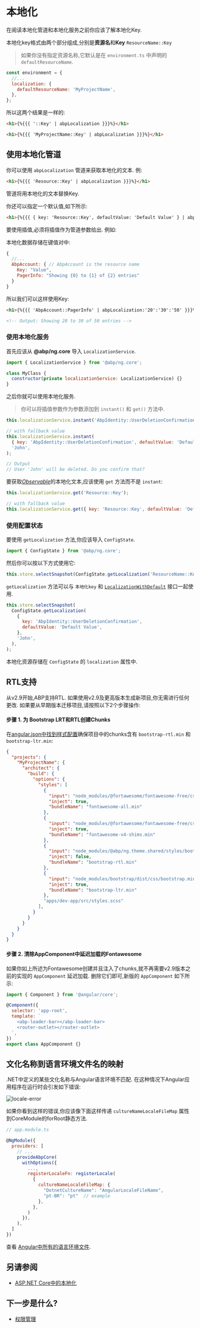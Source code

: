 # 本地化

在阅读本地化管道和本地化服务之前你应该了解本地化Key.

本地化key格式由两个部分组成,分别是**资源名**和**Key**
`ResourceName::Key`

> 如果你没有指定资源名称,它默认是在 `environment.ts` 中声明的 `defaultResourceName`.

```js
const environment = {
  //...
  localization: {
    defaultResourceName: 'MyProjectName',
  },
};
```

所以这两个结果是一样的:

```html
<h1>{%{{{ '::Key' | abpLocalization }}}%}</h1>

<h1>{%{{{ 'MyProjectName::Key' | abpLocalization }}}%}</h1>
```

## 使用本地化管道

你可以使用 `abpLocalization` 管道来获取本地化的文本. 例:

```html
<h1>{%{{{ 'Resource::Key' | abpLocalization }}}%}</h1>
```

管道将用本地化的文本替换Key.

你还可以指定一个默认值,如下所示:

```html
<h1>{%{{{ { key: 'Resource::Key', defaultValue: 'Default Value' } | abpLocalization }}}%}</h1>
```

要使用插值,必须将插值作为管道参数给出. 例如:

本地化数据存储在键值对中:

```js
{
  //...
  AbpAccount: { // AbpAccount is the resource name
    Key: "Value",
    PagerInfo: "Showing {0} to {1} of {2} entries"
  }
}
```

所以我们可以这样使用Key:

```html
<h1>{%{{{ 'AbpAccount::PagerInfo' | abpLocalization:'20':'30':'50' }}}%}</h1>

<!-- Output: Showing 20 to 30 of 50 entries -->
```

### 使用本地化服务

首先应该从 **@abp/ng.core** 导入 `LocalizationService`.

```js
import { LocalizationService } from '@abp/ng.core';

class MyClass {
  constructor(private localizationService: LocalizationService) {}
}
```

之后你就可以使用本地化服务.

> 你可以将插值参数作为参数添加到 `instant()` 和 `get()` 方法中.

```js
this.localizationService.instant('AbpIdentity::UserDeletionConfirmation', 'John');

// with fallback value
this.localizationService.instant(
  { key: 'AbpIdentity::UserDeletionConfirmation', defaultValue: 'Default Value' },
  'John',
);

// Output
// User 'John' will be deleted. Do you confirm that?
```

要获取[_Observable_](https://rxjs.dev/guide/observable)的本地化文本,应该使用 `get` 方法而不是 `instant`:

```js
this.localizationService.get('Resource::Key');

// with fallback value
this.localizationService.get({ key: 'Resource::Key', defaultValue: 'Default Value' });
```

### 使用配置状态

要使用 `getLocalization` 方法,你应该导入 `ConfigState`.

```js
import { ConfigState } from '@abp/ng.core';
```

然后你可以按以下方式使用它:

```js
this.store.selectSnapshot(ConfigState.getLocalization('ResourceName::Key'));
```

`getLocalization` 方法可以与 `本地化key` 和  [`LocalizationWithDefault`](https://github.com/abpframework/abp/blob/dev/npm/ng-packs/packages/core/src/lib/models/config.ts#L34) 接口一起使用.

```js
this.store.selectSnapshot(
  ConfigState.getLocalization(
    {
      key: 'AbpIdentity::UserDeletionConfirmation',
      defaultValue: 'Default Value',
    },
    'John',
  ),
);
```

本地化资源存储在 `ConfigState` 的 `localization` 属性中.

## RTL支持

从v2.9开始,ABP支持RTL. 如果使用v2.9及更高版本生成新项目,你无需进行任何更改. 如果要从早期版本迁移项目,请按照以下2个步骤操作:

#### 步骤 1. 为 Bootstrap LRT和RTL创建Chunks

在[angular.json中找到样式配置](https://angular.io/guide/workspace-config#style-script-config)确保项目中的chunks含有 `bootstrap-rtl.min` 和 `bootstrap-ltr.min`:

```json
{
  "projects": {
    "MyProjectName": {
      "architect": {
        "build": {
          "options": {
            "styles": [
              {
                "input": "node_modules/@fortawesome/fontawesome-free/css/all.min.css",
                "inject": true,
                "bundleName": "fontawesome-all.min"
              },
              {
                "input": "node_modules/@fortawesome/fontawesome-free/css/v4-shims.min.css",
                "inject": true,
                "bundleName": "fontawesome-v4-shims.min"
              },
              {
                "input": "node_modules/@abp/ng.theme.shared/styles/bootstrap-rtl.min.css",
                "inject": false,
                "bundleName": "bootstrap-rtl.min"
              },
              {
                "input": "node_modules/bootstrap/dist/css/bootstrap.min.css",
                "inject": true,
                "bundleName": "bootstrap-ltr.min"
              },
              "apps/dev-app/src/styles.scss"
            ],
          }
        }
      }
    }
  }
}
```

#### 步骤 2. 清除AppComponent中延迟加载的Fontawesome

如果你如上所述为Fontawesome创建并且注入了chunks,就不再需要v2.9版本之前的实现的 `AppComponent` 延迟加载. 删除它们即可,新版的 `AppComponent` 如下所示:

```js
import { Component } from '@angular/core';

@Component({
  selector: 'app-root',
  template: `
    <abp-loader-bar></abp-loader-bar>
    <router-outlet></router-outlet>
  `,
})
export class AppComponent {}
```

## 文化名称到语言环境文件名的映射

.NET中定义的某些文化名称与Angular语言环境不匹配. 在这种情况下Angular应用程序在运行时会引发如下错误:

![locale-error](./images/locale-error.png)

如果你看到这样的错误,你应该像下面这样传递 `cultureNameLocaleFileMap` 属性到CoreModule的forRoot静态方法.

```js
// app.module.ts

@NgModule({
  providers: [
    // ...
    provideAbpCore(
      withOptions({
        ...,
        registerLocaleFn: registerLocale(
          {
            cultureNameLocaleFileMap: {
              "DotnetCultureName": "AngularLocaleFileName",
              "pt-BR": "pt"  // example
            },
          },
        )
      }),
    ),
  ]
})
```

查看 [Angular中所有的语言环境文件](https://github.com/angular/angular/tree/master/packages/common/locales).

## 另请参阅

* [ASP.NET Core中的本地化](../../Localization.md)

## 下一步是什么?

* [权限管理](./Permission-Management.md)
